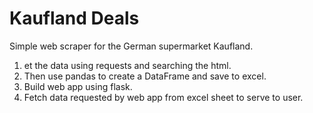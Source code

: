 # Kaufland Deals
Simple web scraper for the German supermarket Kaufland. 

1. et the data using requests and searching the html. 
2. Then use pandas to create a DataFrame and save to excel.
3. Build web app using flask.
4. Fetch data requested by web app from excel sheet to serve to user.
